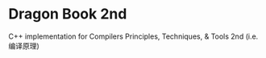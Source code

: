 Dragon Book 2nd 
===============

C++ implementation for Compilers Principles, Techniques, &amp; Tools 2nd (i.e. 编译原理)
